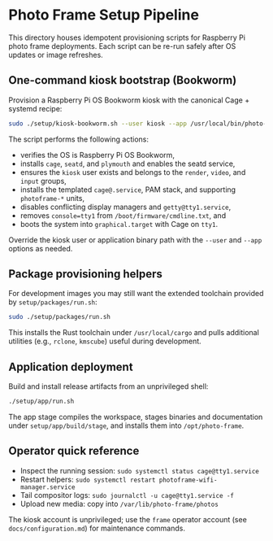 # Photo Frame Setup Pipeline

This directory houses idempotent provisioning scripts for Raspberry Pi photo
frame deployments. Each script can be re-run safely after OS updates or image
refreshes.

## One-command kiosk bootstrap (Bookworm)

Provision a Raspberry Pi OS Bookworm kiosk with the canonical Cage + systemd
recipe:

```bash
sudo ./setup/kiosk-bookworm.sh --user kiosk --app /usr/local/bin/photo-app
```

The script performs the following actions:

- verifies the OS is Raspberry Pi OS Bookworm,
- installs `cage`, `seatd`, and `plymouth` and enables the seatd service,
- ensures the `kiosk` user exists and belongs to the `render`, `video`, and
  `input` groups,
- installs the templated `cage@.service`, PAM stack, and supporting
  `photoframe-*` units,
- disables conflicting display managers and `getty@tty1.service`,
- removes `console=tty1` from `/boot/firmware/cmdline.txt`, and
- boots the system into `graphical.target` with Cage on `tty1`.

Override the kiosk user or application binary path with the `--user` and
`--app` options as needed.

## Package provisioning helpers

For development images you may still want the extended toolchain provided by
`setup/packages/run.sh`:

```bash
sudo ./setup/packages/run.sh
```

This installs the Rust toolchain under `/usr/local/cargo` and pulls additional
utilities (e.g., `rclone`, `kmscube`) useful during development.

## Application deployment

Build and install release artifacts from an unprivileged shell:

```bash
./setup/app/run.sh
```

The app stage compiles the workspace, stages binaries and documentation under
`setup/app/build/stage`, and installs them into `/opt/photo-frame`.

## Operator quick reference

- Inspect the running session: `sudo systemctl status cage@tty1.service`
- Restart helpers: `sudo systemctl restart photoframe-wifi-manager.service`
- Tail compositor logs: `sudo journalctl -u cage@tty1.service -f`
- Upload new media: copy into `/var/lib/photo-frame/photos`

The kiosk account is unprivileged; use the `frame` operator account (see
`docs/configuration.md`) for maintenance commands.
